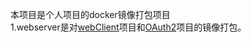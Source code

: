 本项目是个人项目的docker镜像打包项目<br>
1.webserver是对<a href="https://github.com/shijiantian/webClient">webClient</a>项目和<a href="https://github.com/shijiantian/OAuth2">OAuth2</a>项目的镜像打包。
